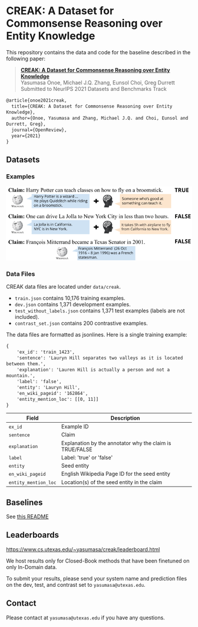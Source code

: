 # CREAK: A Dataset for Commonsense Reasoning over Entity Knowledge

This repository contains the data and code for the baseline described in the following paper:

> [**CREAK: A Dataset for Commonsense Reasoning over Entity Knowledge**](https://openreview.net/pdf?id=mbW_GT3ZN-)<br/>
> Yasumasa Onoe, Michael J.Q. Zhang, Eunsol Choi, Greg Durrett<br/>
> Submitted to NeurIPS 2021 Datasets and Benchmarks Track
```
@article{onoe2021creak,
  title={CREAK: A Dataset for Commonsense Reasoning over Entity Knowledge},
  author={Onoe, Yasumasa and Zhang, Michael J.Q. and Choi, Eunsol and Durrett, Greg},
  journal={OpenReview},
  year={2021}
}
```

## Datasets

### Examples

![Exampls](./img/fig1.png)

### Data Files
CREAK data files are located under `data/creak`.

- `train.json` contains 10,176 training examples.
- `dev.json` contains 1,371 development examples.
- `test_without_labels.json` contains 1,371 test examples (labels are not included).
- `contrast_set.json` contains 200 contrastive examples.

The data files are formatted as jsonlines. Here is a single training example:
```
{
    'ex_id': 'train_1423',
    'sentence': 'Lauryn Hill separates two valleys as it is located between them.',
    'explanation': 'Lauren Hill is actually a person and not a mountain.',
    'label': 'false',
    'entity': 'Lauryn Hill',
    'en_wiki_pageid': '162864',
    'entity_mention_loc': [[0, 11]]
}
```

| Field                     | Description                                                                              |
|---------------------------|------------------------------------------------------------------------------------------|
| `ex_id`                   | Example ID                                                                               |
| `sentence`                | Claim                                                                                    |
| `explanation`             | Explanation by the annotator why the claim is TRUE/FALSE                                 |
| `label`                   | Label: 'true' or 'false'                                                                 |
| `entity`                  | Seed entity                                                                              |
| `en_wiki_pageid`          | English Wikipedia Page ID for the seed entity                                            |
| `entity_mention_loc`      | Location(s) of the seed entity in the claim                                              |


## Baselines

See [this README](creak/baselines/README.md) 

## Leaderboards

https://www.cs.utexas.edu/~yasumasa/creak/leaderboard.html

We host results only for Closed-Book methods that have been finetuned on only In-Domain data.

To submit your results, please send your system name and prediction files on the dev, test, and contrast set to `yasumasa@utexas.edu`.


## Contact 

Please contact at `yasumasa@utexas.edu` if you have any questions.